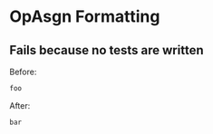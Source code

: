 <!-- gen:mayoverwrite -->
# OpAsgn Formatting

## Fails because no tests are written

Before:
```ruby
foo
```

After:
```ruby
bar
```
